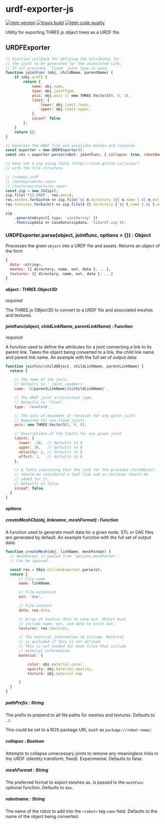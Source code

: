 # urdf-exporter-js

[![npm version](https://img.shields.io/npm/v/urdf-exporter.svg?style=flat-square)](https://www.npmjs.com/package/urdf-exporter)
[![travis build](https://img.shields.io/travis/gkjohnson/urdf-exporter-js.svg?style=flat-square)](https://travis-ci.org/gkjohnson/urdf-exporter-js)
[![lgtm code quality](https://img.shields.io/lgtm/grade/javascript/g/gkjohnson/urdf-exporter-js.svg?style=flat-square&label=code-quality)](https://lgtm.com/projects/g/gkjohnson/urdf-exporter-js/)

Utility for exporting THREE.js object trees as a URDF file.

## URDFExporter
```js
// Function callback for defining the attributes for
// the joint to be generated for the associated link.
// If not provided, `fixed` joint type is used.
function jointFunc (obj, childName, parentName) {
    if (obj.urdf) {
        return {
            name: obj.name,
            type: obj.jointType,
            axis: obj.axis || new THREE.Vector3(0, 0, 1),
            limit: {
                lower: obj.limit.lower,
                upper: obj.limit.upper,
            },
            isLeaf: false
        };
    }
    return {};
}

// Generate the URDF file and associate meshes and textures
const exporter = new URDFExporter();
const res = exporter.parse(robot, jointFunc, { collapse: true, robotName: 'T12' });

// Save out a zip using JSZip (https://stuk.github.io/jszip/)
// with the file structure

// /<name>.urdf
// /meshes/<mesh>.<ext>
// /textures/<texture>.<ext>
const zip = new JSZip();
zip.file('T12.URDF', res.data);
res.meshes.forEach(m => zip.file(`${ m.directory }${ m.name }.${ m.ext }`, m.data));
res.textures.forEach(t => zip.file($ {t.directory }`${ t.name }.${ t.ext }`, m.data));

zip
    .generateAsync({ type: 'uint8array' })
    .then(zipdata => saveData(zipdata, 't12urdf.zip'));
```

### URDFExporter.parse(object, jointfunc, options = {}) : Object

Processes the given `object` into a URDF file and assets. Returns an object of the form
```js
{
  data: <string>,
  meshes: [{ directory, name, ext, data }, ...],
  textures: [{ directory, name, ext, data }, ...]
}
```

#### object : THREE.Object3D
_required_

The THREE.js OBject3D to convert to a URDF file and associated meshes and textures.

#### jointfunc(object, childLinkName, parentLinkName) : Function
_required_

A function used to define the attributes for a joint connecting a link to its parent link. Takes the object being converted to a link, the child link name and parent link name. An example with the full set of output data:

```js
function joinfunc(childObject, childLinkName, parentLinkName) {
  return {

    // The name of the joint.
    // Defaults to '_joint_<number>'.
    name: `${parentLinkName}2${childLinkName}`,

    // The URDF joint articulation type.
    // Defaults to 'fixed'.
    type: `revolute`,

    // The axis of movement or rotation for any given joint.
    // Required for non-fixed joints.
    axis: new THREE.Vector3(1, 0, 0),

    // Descriptions of the limits for any given joint
    limits: {
      lower: -30,  // defaults to 0
      upper: 30,   // defaults to 0
      velocity: 1, // defaults to 0
      effort: 1,   // defaults to 0
    },

    // A field indicating that the link for the provided childObject
    // should be considered a leaf link and no children should be
    // added for it.
    // Defaults to false.
    isLeaf: false,
  }
}
```

#### options
##### createMeshCb(obj, linkname, meshFormat) : Function

A function used to generate mesh data for a given node. STL or DAE files are generated by default. An example function with the full set of output data:
```js
function createMesh(obj, linkName, meshFormat) {
  // meshFormat is passed from `options.meshFormat`.
  // Can be ignored.

  const res = this.ColladaExporter.parse(o);
  return {
      // File name
      name: linkName,

      // File extension
      ext: 'dae',

      // File content
      data: res.data,

      // Array of texture data to save out. Object must
      // include name, ext, and data to write out.
      textures: res.textures,

      // The material information to include. Material
      // is excluded if this is not defined.
      // This is not needed for mesh files that include
      // material information.
      material: {

          color: obj.material.color,
          opacity: obj.material.opacity,
          texture: obj.material.map

      }
  }
}
```

##### pathPrefix : String

The prefix to prepend to all file paths for meshes and textures. Defaults to `./`.

This could be set to a ROS package URI, such as `package://robot-name/`.

##### collapse : Boolean

Attempts to collapse unnecessary joints to remove any meaningless links in the URDF (identity transform, fixed). Experimental. Defaults to false.

##### meshFormat : String

The preferred format to export meshes as. Is passed to the `meshFunc` optional function. Defaults to `dae`.

##### robotname : String

The name of the robot to add into the `<robot>` tag `name` field. Defaults to the name of the object being converted.

